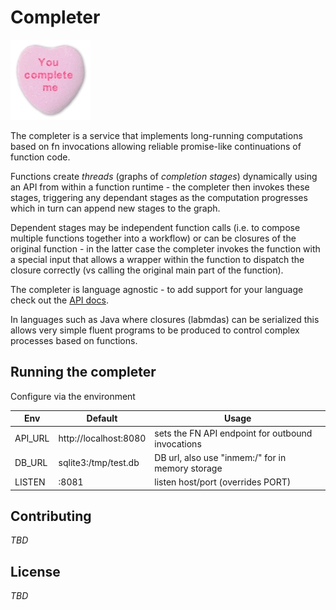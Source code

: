 # Completer

![logo: you complete me!](logo.jpg) 

The completer is a service that implements long-running computations based on fn invocations allowing reliable promise-like continuations of function code. 

Functions create *threads* (graphs of *completion stages*) dynamically using an API from within a function runtime - the completer then invokes these stages, triggering any dependant stages as the computation progresses which in turn can append new stages to the graph.

Dependent stages may be independent function calls (i.e. to compose multiple functions together into a workflow) or can be closures of the original function - in the latter case the completer invokes the function with a special input that allows a wrapper within the function to dispatch the closure correctly (vs calling the original main part of the function). 

The completer is language agnostic - to add support for your language check out the [API docs](docs/API.md). 

In languages such as Java where closures (labmdas) can be serialized this allows very simple fluent programs to be produced to control complex processes based on functions. 



## Running the completer 
Configure via the environment 

| Env | Default | Usage |
| --- | --- | --- |
| API_URL | http://localhost:8080 | sets the FN API endpoint for outbound invocations | 
| DB_URL | sqlite3:/tmp/test.db | DB url, also use "inmem:/" for in memory storage |
| LISTEN |  :8081 | listen host/port (overrides PORT)  |



## Contributing 

*TBD* 

## License 
*TBD* 



